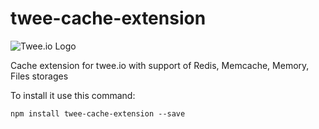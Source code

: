 # twee-cache-extension

![Twee.io Logo](https://s3.eu-central-1.amazonaws.com/meshin/public/twee.io.png)

Cache extension for twee.io with support of Redis, Memcache, Memory, Files storages

To install it use this command:

```
npm install twee-cache-extension --save
```
